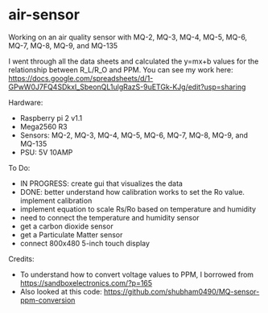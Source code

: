 # air-sensor
 Working on an air quality sensor with MQ-2, MQ-3, MQ-4, MQ-5, MQ-6, MQ-7, MQ-8, MQ-9, and MQ-135

 I went through all the data sheets and calculated the y=mx+b values for the relationship between R_L/R_O and PPM. You can see my work here: https://docs.google.com/spreadsheets/d/1-GPwW0J7FQ4SDkxI_SbeonQL1ulgRazS-9uETGk-KJg/edit?usp=sharing

Hardware:
- Raspberry pi 2 v1.1
- Mega2560 R3
- Sensors: MQ-2, MQ-3, MQ-4, MQ-5, MQ-6, MQ-7, MQ-8, MQ-9, and MQ-135
- PSU: 5V 10AMP

To Do:
- IN PROGRESS: create gui that visualizes the data
- DONE: better understand how calibration works to set the Ro value. implement calibration
- implement equation to scale Rs/Ro based on temperature and humidity
- need to connect the temperature and humidity sensor
- get a carbon dioxide sensor
- get a Particulate Matter sensor
- connect 800x480 5-inch touch display


Credits:
- To understand how to convert voltage values to PPM, I borrowed from https://sandboxelectronics.com/?p=165
- Also looked at this code: https://github.com/shubham0490/MQ-sensor-ppm-conversion